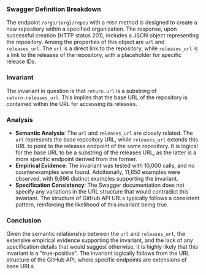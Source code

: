 ### Swagger Definition Breakdown
The endpoint `/orgs/{org}/repos` with a `POST` method is designed to create a new repository within a specified organization. The response, upon successful creation (HTTP status 201), includes a JSON object representing the repository. Among the properties of this object are `url` and `releases_url`. The `url` is a direct link to the repository, while `releases_url` is a link to the releases of the repository, with a placeholder for specific release IDs.

### Invariant
The invariant in question is that `return.url` is a substring of `return.releases_url`. This implies that the base URL of the repository is contained within the URL for accessing its releases.

### Analysis
- **Semantic Analysis**: The `url` and `releases_url` are closely related. The `url` represents the base repository URL, while `releases_url` extends this URL to point to the releases endpoint of the same repository. It is logical for the base URL to be a substring of the releases URL, as the latter is a more specific endpoint derived from the former.
- **Empirical Evidence**: The invariant was tested with 10,000 calls, and no counterexamples were found. Additionally, 11,650 examples were observed, with 9,696 distinct examples supporting the invariant.
- **Specification Consistency**: The Swagger documentation does not specify any variations in the URL structure that would contradict this invariant. The structure of GitHub API URLs typically follows a consistent pattern, reinforcing the likelihood of this invariant being true.

### Conclusion
Given the semantic relationship between the `url` and `releases_url`, the extensive empirical evidence supporting the invariant, and the lack of any specification details that would suggest otherwise, it is highly likely that this invariant is a "true-positive". The invariant logically follows from the URL structure of the GitHub API, where specific endpoints are extensions of base URLs.
